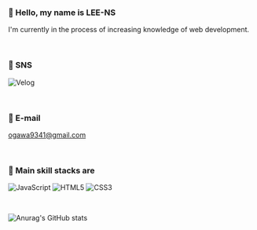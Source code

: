### 👤 Hello, my name is LEE-NS
I'm currently in the process of increasing knowledge of web development.

<br>

### 🤝 SNS
![Velog](http://img.shields.io/badge/-Velog-20C997?style=for-the-badge&link="https://velog.io/@frog41/posts")

<br>

### 📧 E-mail
ogawa9341@gmail.com

<br>

### 🔧 Main skill stacks are
![JavaScript](https://img.shields.io/badge/javascript-%23323330.svg?style=for-the-badge&logo=javascript&logoColor=%23F7DF1E) ![HTML5](https://img.shields.io/badge/html5-%23E34F26.svg?style=for-the-badge&logo=html5&logoColor=white) ![CSS3](https://img.shields.io/badge/css3-%231572B6.svg?style=for-the-badge&logo=css3&logoColor=white)

<br>

![Anurag's GitHub stats](https://github-readme-stats.vercel.app/api?username=ogawa9341&show_icons=true&theme=dark)





<!--
**LEE-NS/LEE-NS** is a ✨ _special_ ✨ repository because its `README.md` (this file) appears on your GitHub profile.

Here are some ideas to get you started:

- 🔭 I’m currently working on ...
- 🌱 I’m currently learning ...
- 👯 I’m looking to collaborate on ...
- 🤔 I’m looking for help with ...
- 💬 Ask me about ...
- 📫 How to reach me: ...
- 😄 Pronouns: ...
- ⚡ Fun fact: ...
-->
